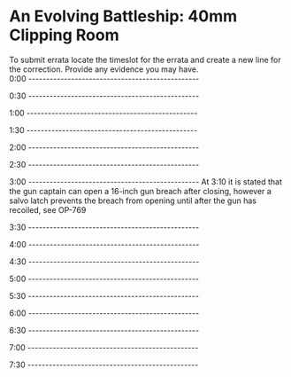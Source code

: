 # An Evolving Battleship: 40mm Clipping Room  
  
To submit errata locate the timeslot for the errata and create a new line for the correction.
Provide any evidence you may have.  
0:00 ------------------------------------------------



0:30 ------------------------------------------------



1:00 ------------------------------------------------



1:30 ------------------------------------------------



2:00 ------------------------------------------------



2:30 ------------------------------------------------



3:00 ------------------------------------------------
At 3:10 it is stated that the gun captain can open a 16-inch gun breach after closing, however a salvo latch prevents the breach from opening until after the gun has recoiled, see OP-769


3:30 ------------------------------------------------



4:00 ------------------------------------------------



4:30 ------------------------------------------------



5:00 ------------------------------------------------



5:30 ------------------------------------------------



6:00 ------------------------------------------------



6:30 ------------------------------------------------



7:00 ------------------------------------------------



7:30 ------------------------------------------------



